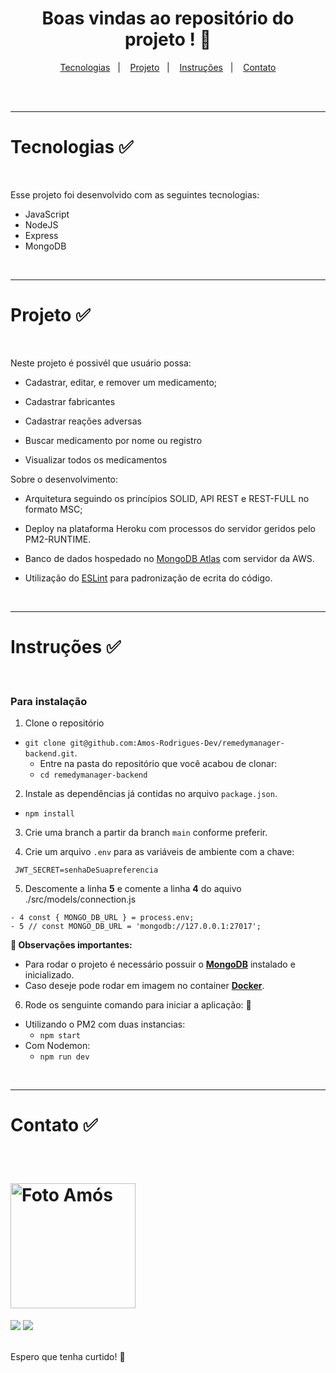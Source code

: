 <div align="center">
  <h1>
    Boas vindas ao repositório do projeto ! 🚀
  </h1>
</div>

<p align="center">
  <a href="#tecnologias">Tecnologias</a>&nbsp;&nbsp;&nbsp;|&nbsp;&nbsp;&nbsp;
  <a href="#projeto">Projeto</a>&nbsp;&nbsp;&nbsp;|&nbsp;&nbsp;&nbsp;
  <a href="#instruções">Instruções</a>&nbsp;&nbsp;&nbsp;|&nbsp;&nbsp;&nbsp;
  <a href="#contato">Contato</a>
</p>

<br>

<br>

---

<h1 id="tecnologias">Tecnologias ✅</h1>

<br>

Esse projeto foi desenvolvido com as seguintes tecnologias:

- JavaScript
- NodeJS
- Express
- MongoDB

<br>

---

<h1 id="projeto">Projeto ✅</h1>

<br>

Neste projeto é possivél que usuário possa:

- Cadastrar, editar, e remover um medicamento;

- Cadastrar fabricantes

- Cadastrar reações adversas

- Buscar medicamento por nome ou registro

- Visualizar todos os medicamentos

Sobre o desenvolvimento:

- Arquitetura seguindo os princípios SOLID, API REST e REST-FULL no formato MSC;

- Deploy na plataforma Heroku com processos do servidor geridos pelo PM2-RUNTIME.

- Banco de dados hospedado no [MongoDB Atlas](https://www.mongodb.com/) com servidor da AWS.

- Utilização do [ESLint](https://eslint.org/) para padronização de ecrita do código.

<br>

---

<h1 id="instruções">Instruções ✅</h1>

<br>

### Para instalação

1. Clone o repositório

- `git clone git@github.com:Amos-Rodrigues-Dev/remedymanager-backend.git`.
  - Entre na pasta do repositório que você acabou de clonar:
  - `cd remedymanager-backend`

2. Instale as dependências já contidas no arquivo `package.json`.

- `npm install`

3. Crie uma branch a partir da branch `main` conforme preferir.

4. Crie um arquivo `.env` para as variáveis de ambiente com a chave:

```ENV
 JWT_SECRET=senhaDeSuapreferencia
```

5. Descomente a linha **5** e comente a linha **4** do aquivo ./src/models/connection.js

```JS
- 4 const { MONGO_DB_URL } = process.env;
- 5 // const MONGO_DB_URL = 'mongodb://127.0.0.1:27017';
```

**👀 Observações importantes:**

- Para rodar o projeto é necessário possuir o [**MongoDB**](https://docs.mongodb.com/manual/tutorial/install-mongodb-on-ubuntu/) instalado e inicializado.
- Caso deseje pode rodar em imagem no container [**Docker**](https://docs.docker.com/engine/install/ubuntu/#os-requirements).

6. Rode os senguinte comando para iniciar a aplicação: 🎲

- Utilizando o PM2 com duas instancias:
  - `npm start`
- Com Nodemon:
  - `npm run dev`

<br>

---

<h1 id="contato">Contato ✅</h1>

<br>

<h1>
  <img alt="Foto Amós" title="Foto Amós" src="https://avatars.githubusercontent.com/u/73254602?v=4" width="200px"  />
</h1>

<div> 
  <a href = "mailto:amos.adm.rh@gmail.com"><img src="https://img.shields.io/badge/-Gmail-%23333?style=for-the-badge&logo=gmail&logoColor=white" target="_blank"></a>
  <a href="https://www.linkedin.com/in/amosrodrigues" target="_blank"><img src="https://img.shields.io/badge/-LinkedIn-%230077B5?style=for-the-badge&logo=linkedin&logoColor=white" target="_blank"></a> 
</div>

<br>

Espero que tenha curtido! 💜
